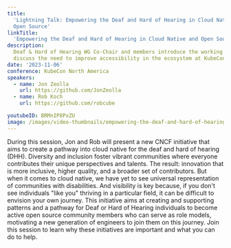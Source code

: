 ```yaml
---
title:
  'Lightning Talk: Empowering the Deaf and Hard of Hearing in Cloud Native and
  Open Source'
linkTitle:
  'Empowering the Deaf and Hard of Hearing in Cloud Native and Open Source'
description:
  Deaf & Hard of Hearing WG Co-Chair and members introduce the working group and
  discuss the need to improve accessibility in the ecosystem at KubeCon NA.
date: '2023-11-06'
conference: KubeCon North America
speakers:
  - name: Jon Zeolla
    url: https://github.com/JonZeolla
  - name: Rob Koch
    url: https://github.com/robcube

youtubeID: BRMnIP8PxZU
image: /images/video-thumbnails/empowering-the-deaf-and-hard-of-hearing-in-cloud-native-and-open-source.png
---
```


During this session, Jon and Rob will present a new CNCF initiative that aims to
create a pathway into cloud native for the deaf and hard of hearing (DHH).
Diversity and inclusion foster vibrant communities where everyone contributes
their unique perspectives and talents. The result: innovation that is more
inclusive, higher quality, and a broader set of contributors. But when it comes
to cloud native, we have yet to see universal representation of communities with
disabilities. And visibility is key because, if you don't see individuals "like
you" thriving in a particular field, it can be difficult to envision your own
journey. This initiative aims at creating and supporting patterns and a pathway
for Deaf or Hard of Hearing individuals to become active open source community
members who can serve as role models, motivating a new generation of engineers
to join them on this journey. Join this session to learn why these initiatives
are important and what you can do to help.
